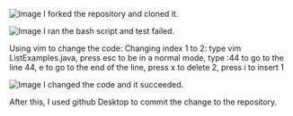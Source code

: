 ![Image](lab3_4_5.png)
I forked the repository and cloned it.

![Image](lab3_4_6.png)
I ran the bash script and test failed.

Using vim to change the code:
Changing index 1 to 2:  type vim ListExamples.java, press esc to be in a normal mode, type :44 to go to the line 44, e to go to the end of the line, press x to delete 2, press i to insert 1


![Image](lab3_4_7.png)
I changed the code and it succeeded.

After this, I used github Desktop to commit the change to the repository.
